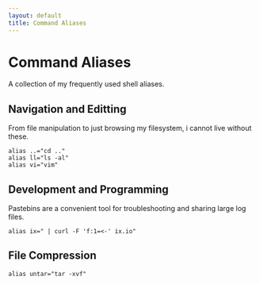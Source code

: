 ```yaml
---
layout: default
title: Command Aliases
---
```


Command Aliases
===============

A collection of my frequently used shell aliases.

Navigation and Editting
-----------------------

From file manipulation to just browsing my filesystem, i cannot live without
these.

    alias ..="cd .."
    alias ll="ls -al"
    alias vi="vim"

Development and Programming
---------------------------

Pastebins are a convenient tool for troubleshooting and sharing large log
files.

    alias ix=" | curl -F 'f:1=<-' ix.io"

File Compression
----------------

    alias untar="tar -xvf"
